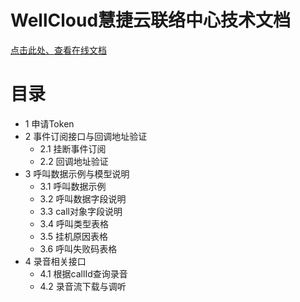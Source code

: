# WellCloud慧捷云联络中心技术文档

[点击此处、查看在线文档](https://wdd.js.org/open-api/#/)

# 目录

- 1 申请Token
- 2 事件订阅接口与回调地址验证
  - 2.1 挂断事件订阅
  - 2.2 回调地址验证
- 3 呼叫数据示例与模型说明
  - 3.1 呼叫数据示例
  - 3.2 呼叫数据字段说明
  - 3.3 call对象字段说明
  - 3.4 呼叫类型表格
  - 3.5 挂机原因表格
  - 3.6 呼叫失败码表格
- 4 录音相关接口
  - 4.1 根据callId查询录音
  - 4.2 录音流下载与调听
